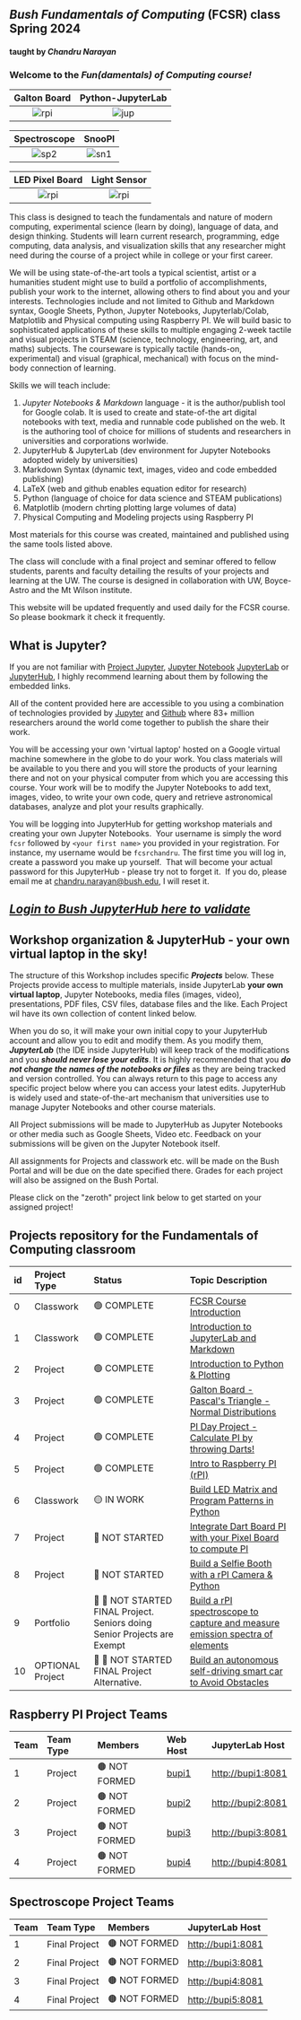 ## ***Bush Fundamentals of Computing*** (FCSR) class Spring 2024 
#### taught by *Chandru Narayan*

### Welcome to the ***Fun(damentals) of Computing course!***

Galton Board|Python-JupyterLab
:---:|:---:
![rpi](gboard.png)|![jup](jupyterlab.png)

Spectroscope|SnooPI
:---:|:---:
![sp2](sp2.png)|![sn1](sn1.png)

LED Pixel Board|Light Sensor
:---:|:---:
![rpi](pboard.jpeg)|![rpi](pir3.jpg)

This class is designed to teach the fundamentals and nature of modern computing, experimental science (learn by doing), language of data, and design thinking. Students will learn current research, programming, edge computing, data analysis, and visualization skills that any researcher might need during the course of a project while in college or your first career.

We will be using state-of-the-art tools a typical scientist, artist or a humanities student might use to build a portfolio of accomplishments, publish your work to the internet, allowing others to find about you and your interests. Technologies include and not limited to Github and Markdown syntax, Google Sheets, Python, Jupyter Notebooks, Jupyterlab/Colab, Matplotlib and Physical computing using Raspberry PI. We will build basic to sophisticated applications of these skills to multiple engaging 2-week tactile and visual projects in STEAM (science, technology, engineering, art, and maths) subjects. The courseware is typically tactile (hands-on, experimental) and visual (graphical, mechanical) with focus on the mind-body connection of learning.

Skills we will teach include:
1. *Jupyter Notebooks & Markdown* language - it is the author/publish tool for Google colab. It is used to create and state-of-the art digital notebooks with text, media and runnable code published on the web.  It is the authoring tool of choice for millions of students and researchers in universities and corporations worlwide.
1. JupyterHub & JupyterLab (dev environment for Jupyter Notebooks adopted widely by universities)
1. Markdown Syntax (dynamic text, images, video and code embedded publishing)
1. LaTeX (web and github enables equation editor for research)
1. Python (language of choice for data science and STEAM publications)
1. Matplotlib (modern chrting plotting large volumes of data)
1. Physical Computing and Modeling projects using Raspberry PI

Most materials for this course was created, maintained and published using the same tools listed above.

The class will conclude with a final project and seminar offered to fellow students, parents and faculty detailing the results of your projects and learning at the UW.  The course is designed in collaboration with UW, Boyce-Astro and the Mt Wilson institute.

This website will be updated frequently and used daily for the FCSR course. So please bookmark it check it frequently. 

## What is Jupyter?

If you are not familiar with [Project Jupyter](http://jupyter.org/), [Jupyter Notebook](https://jupyter.org/try-jupyter/retro/notebooks/?path=notebooks/Intro.ipynb) [JupyterLab](https://jupyter.org/try-jupyter/retro/notebooks/?path=notebooks/Intro.ipynb) or [JupyterHub](http://jupyter.org/hub), I highly recommend learning about them by following the embedded links.  

All of the content provided here are accessible to you using a combination of technologies provided by [Jupyter](http://jupyter.org/) and [Github](https://github.com/) where 83+ million researchers around the world come together to publish the share their work.  

You will be accessing your own 'virtual laptop' hosted on a Google virtual machine somewhere in the globe to do your work.  You class materials will be available to you there and you will store the products of your learning there and not on your physical computer from which you are accessing this course. Your work will be to modify the Jupyter Notebooks to add text, images, video, to write your own code, query and retrieve astronomical databases, analyze and plot your results graphically.

You will be logging into JupyterHub for getting workshop materials and creating your own Jupyter Notebooks.  Your username is simply the word ```fcsr``` followed by ```<your first name>``` you provided in your registration. For instance, my username would be ```fcsrchandru```. The first time you will log in, create a password you make up yourself.  That will become your actual password for this JupyterHub - please try not to forget it.  If you do, please email me at chandru.narayan@bush.edu, I will reset it.

## ***[Login to Bush JupyterHub here to validate](https://bushastrolab.com/hub/login)***

## Workshop organization & JupyterHub - your own virtual laptop in the sky!

The structure of this Workshop includes specific ***Projects*** below.  These Projects provide access to multiple materials, inside JupyterLab **your own virtual laptop**, Jupyter Notebooks, media files (images, video), presentations, PDF files, CSV files, database files and the like.  Each Project wil have its own collection of content linked below.  

When you do so, it will make your own initial copy to your JupyterHub account and allow you to edit and modify them.  As you modify them, ***JupyterLab*** (the IDE inside JupyterHub) will keep track of the modifications and you ***should never lose your edits***.  It is highly recommended that you ***do not change the names of the notebooks or files*** as they are being tracked and version controlled. You can always return to this page to access any specific project below where you can access your latest edits.  JupyterHub is widely used and state-of-the-art mechanism that universities use to manage Jupyter Notebooks and other course materials. 

All Project submissions will be made to JupyterHub as Jupyter Notebooks or other media such as Google Sheets, Video etc. Feedback on your submissions will be given on the Jupyter Notebook itself. 

All assignments for Projects and classwork etc. will be made on the Bush Portal and will be due on the date specified there. Grades for each project will also be assigned on the Bush Portal.

Please click on the "zeroth" project link below to get started on your assigned project!

## Projects repository for the Fundamentals of Computing classroom

id|Project Type|Status|Topic Description
:---|:---|:---|:---
0|Classwork|🟢 COMPLETE|<a href="https://chandrunarayan.github.io/fcsr/projects/intro_to_fcsr" target="_blank">FCSR Course Introduction</a>
1|Classwork|🟢 COMPLETE|<a href="https://chandrunarayan.github.io/fcsr/projects/intro_to_jupyter" target="_blank">Introduction to JupyterLab and Markdown</a>
2|Project|🟢 COMPLETE|<a href="https://chandrunarayan.github.io/fcsr/projects/intro_to_python" target="_blank">Introduction to Python & Plotting</a>
3|Project|🟢 COMPLETE|<a href="https://chandrunarayan.github.io/fcsr/projects/galton_board" target="_blank">Galton Board - Pascal's Triangle - Normal Distributions</a>
4|Project|🟢 COMPLETE|<a href="https://chandrunarayan.github.io/fcsr/projects/dart_board_pi" target="_blank">PI Day Project - Calculate PI by throwing Darts!</a>
5|Project|🟢 COMPLETE|<a href="https://chandrunarayan.github.io/fcsr/projects/intro_to_rpi" target="_blank">Intro to Raspberry PI (rPI)</a>
6|Classwork|🟡 IN WORK|<a href="https://chandrunarayan.github.io/fcsr/projects/rpi_led_string" target="_blank">Build LED Matrix and Program Patterns in Python</a>
7|Project|🔵 NOT STARTED|<a href="https://chandrunarayan.github.io/fcsr/projects/dart_board_pi" target="_blank">Integrate Dart Board PI with your Pixel Board to compute PI</a>
8|Project|🔵 NOT STARTED|<a href="https://chandrunarayan.github.io/fcsr/projects/selfie_booth" target="_blank">Build a Selfie Booth with a rPI Camera & Python</a>
9| Portfolio|🎉 🔵 NOT STARTED FINAL Project. Seniors doing Senior Projects are Exempt|<a href="https://chandrunarayan.github.io/fcsr/projects/rpi_spectroscope" target="_blank">Build a rPI spectroscope to capture and measure emission spectra of elements</a>
10| OPTIONAL Project|🎉 🔵 NOT STARTED FINAL Project Alternative.|<a href="https://chandrunarayan.github.io/fcsr/projects/rpi_car" target="_blank">Build an autonomous self-driving smart car to Avoid Obstacles</a>

## Raspberry PI Project Teams

Team|Team Type|Members|Web Host|JupyterLab Host
:---|:---|:---|:---|:---
1| Project|🟤 NOT FORMED|[bupi1](http://bupi1)|[http://bupi1:8081](http://bupi1:8081)
2| Project|🟤 NOT FORMED|[bupi2](http://bupi3)|[http://bupi2:8081](http://bupi2:8081)
3| Project|🟤 NOT FORMED|[bupi3](http://bupi4)|[http://bupi3:8081](http://bupi3:8081)
4| Project|🟤 NOT FORMED|[bupi4](http://bupi5)|[http://bupi4:8081](http://bupi4:8081)


## Spectroscope Project Teams

Team|Team Type|Members|JupyterLab Host
:---|:---|:---|:---
1| Final Project|🟤 NOT FORMED|[http://bupi1:8081](http://bupi5:8081)
2| Final Project|🟤 NOT FORMED|[http://bupi3:8081](http://bupi6:8081)
3| Final Project|🟤 NOT FORMED|[http://bupi4:8081](http://bupi5:8081)
4| Final Project|🟤 NOT FORMED|[http://bupi5:8081](http://bupi6:8081)
